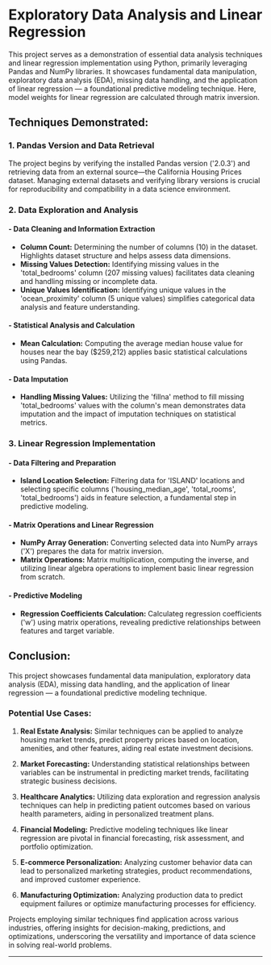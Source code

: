 # Exploratory Data Analysis and Linear Regression

This project serves as a demonstration of essential data analysis techniques and linear regression implementation using Python, primarily leveraging Pandas and NumPy libraries. It showcases fundamental data manipulation, exploratory data analysis (EDA), missing data handling, and the application of linear regression — a foundational predictive modeling technique.  Here, model weights for linear regression are calculated through matrix inversion.

## Techniques Demonstrated:

### 1. Pandas Version and Data Retrieval
The project begins by verifying the installed Pandas version ('2.0.3') and retrieving data from an external source—the California Housing Prices dataset. Managing external datasets and verifying library versions is crucial for reproducibility and compatibility in a data science environment.

### 2. Data Exploration and Analysis
#### - Data Cleaning and Information Extraction
   - **Column Count:** Determining the number of columns (10) in the dataset. Highlights dataset structure and helps assess data dimensions.
   - **Missing Values Detection:** Identifying missing values in the 'total_bedrooms' column (207 missing values) facilitates data cleaning and handling missing or incomplete data.
   - **Unique Values Identification:** Identifying unique values in the 'ocean_proximity' column (5 unique values) simplifies categorical data analysis and feature understanding.

#### - Statistical Analysis and Calculation
   - **Mean Calculation:** Computing the average median house value for houses near the bay ($259,212) applies basic statistical calculations using Pandas.

#### - Data Imputation
   - **Handling Missing Values:** Utilizing the 'fillna' method to fill missing 'total_bedrooms' values with the column's mean demonstrates data imputation and the impact of imputation techniques on statistical metrics.

### 3. Linear Regression Implementation
#### - Data Filtering and Preparation
   - **Island Location Selection:** Filtering data for 'ISLAND' locations and selecting specific columns ('housing_median_age', 'total_rooms', 'total_bedrooms') aids in feature selection, a fundamental step in predictive modeling.

#### - Matrix Operations and Linear Regression
   - **NumPy Array Generation:** Converting selected data into NumPy arrays ('X') prepares the data for matrix inversion.
   - **Matrix Operations:** Matrix multiplication, computing the inverse, and utilizing linear algebra operations to implement basic linear regression from scratch.

#### - Predictive Modeling
   - **Regression Coefficients Calculation:** Calculateg regression coefficients ('w') using matrix operations, revealing predictive relationships between features and target variable.

## Conclusion:

This project showcases fundamental data manipulation, exploratory data analysis (EDA), missing data handling, and the application of linear regression — a foundational predictive modeling technique. 

### Potential Use Cases:

1. **Real Estate Analysis:** Similar techniques can be applied to analyze housing market trends, predict property prices based on location, amenities, and other features, aiding real estate investment decisions.

2. **Market Forecasting:** Understanding statistical relationships between variables can be instrumental in predicting market trends, facilitating strategic business decisions.

3. **Healthcare Analytics:** Utilizing data exploration and regression analysis techniques can help in predicting patient outcomes based on various health parameters, aiding in personalized treatment plans.

4. **Financial Modeling:** Predictive modeling techniques like linear regression are pivotal in financial forecasting, risk assessment, and portfolio optimization.

5. **E-commerce Personalization:** Analyzing customer behavior data can lead to personalized marketing strategies, product recommendations, and improved customer experience.

6. **Manufacturing Optimization:** Analyzing production data to predict equipment failures or optimize manufacturing processes for efficiency.

Projects employing similar techniques find application across various industries, offering insights for decision-making, predictions, and optimizations, underscoring the versatility and importance of data science in solving real-world problems.

--- 
